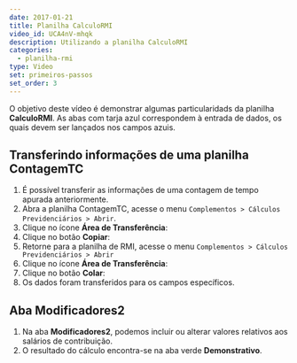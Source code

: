 ```yaml
---
date: 2017-01-21
title: Planilha CalculoRMI
video_id: UCA4nV-mhqk
description: Utilizando a planilha CalculoRMI
categories:
  - planilha-rmi
type: Video
set: primeiros-passos
set_order: 3
---
```


O objetivo deste vídeo é demonstrar algumas particularidads da planilha **CalculoRMI**.
As abas com tarja azul correspondem à entrada de dados, os quais devem ser lançados nos campos azuis.

## Transferindo informações de uma planilha ContagemTC
1. É possível transferir as informações de uma contagem de tempo apurada anteriormente.
1. Abra a planilha ContagemTC, acesse o menu `Complementos > Cálculos Previdenciários > Abrir`.
1. Clique no ícone **Área de Transferência**: 
1. Clique no botão **Copiar**:
1. Retorne para a planilha de RMI, acesse o menu `Complementos > Cálculos Previdenciários > Abrir`
1. Clique no ícone **Área de Transferência**:
1. Clique no botão **Colar**:
1. Os dados foram transferidos para os campos específicos.

## Aba Modificadores2

1. Na aba **Modificadores2**, podemos incluir ou alterar valores relativos aos salários de contribuição.
1. O resultado do cálculo encontra-se na aba verde **Demonstrativo**.

